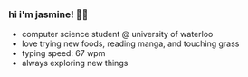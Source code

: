 ### hi i'm jasmine! 🧸✨
- computer science student @ university of waterloo
- love trying new foods, reading manga, and touching grass
- typing speed: 67 wpm
- always exploring new things
<!--
**xiongjasmine/xiongjasmine** is a ✨ _special_ ✨ repository because its `README.md` (this file) appears on your GitHub profile.

Here are some ideas to get you started:

- 🔭 I’m currently working on ...
- 🌱 I’m currently learning ...
- 👯 I’m looking to collaborate on ...
- 🤔 I’m looking for help with ...
- 💬 Ask me about ...
- 📫 How to reach me: ...
- 😄 Pronouns: ...
- ⚡ Fun fact: ...
-->

